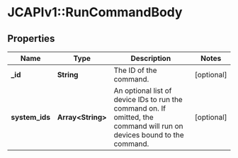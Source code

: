 # JCAPIv1::RunCommandBody

## Properties
Name | Type | Description | Notes
------------ | ------------- | ------------- | -------------
**_id** | **String** | The ID of the command. | [optional] 
**system_ids** | **Array&lt;String&gt;** | An optional list of device IDs to run the command on. If omitted, the command will run on devices bound to the command. | [optional] 

